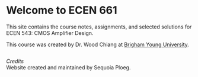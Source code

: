 # Welcome to ECEN 661

This site contains the course notes, assignments, and selected solutions for
ECEN 543: CMOS Amplifier Design.

This course was created by Dr. Wood Chiang at [Brigham Young University](https://ece.byu.edu).

```{tableofcontents}
```

*Credits*  
Website created and maintained by Sequoia Ploeg.
